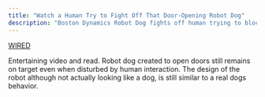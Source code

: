 ```yaml
---
title: "Watch a Human Try to Fight Off That Door-Opening Robot Dog"
description: "Boston Dynamics Robot Dog fights off human trying to block it from opening the door!"
---
```


[WIRED](https://www.wired.com/story/watch-a-human-try-to-fight-off-that-door-opening-robot-dog/)

Entertaining video and read. Robot dog created to open doors still remains on target even when disturbed by human interaction.
The design of the robot although not actually looking like a dog, is still similar to a real dogs behavior.
